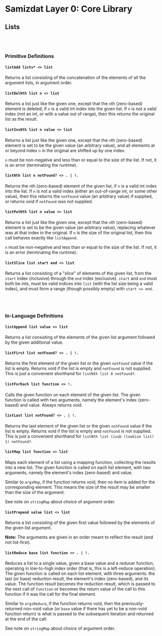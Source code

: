 Samizdat Layer 0: Core Library
==============================

Lists
-----

<br><br>
### Primitive Definitions

#### `listAdd lists* <> list`

Returns a list consisting of the concatenation of the elements
of all the argument lists, in argument order.

#### `listDelNth list n <> list`

Returns a list just like the given one, except that the `n`th
(zero-based) element is deleted, if `n` is a valid int index into
the given list. If `n` is not a valid index (not an int, or with
a value out of range), then this returns the original list as the
result.

#### `listInsNth list n value <> list`

Returns a list just like the given one, except that the `n`th
(zero-based) element is set to be the given value (an arbitrary
value), and all elements at or beyond index `n` in the original
are shifted up by one index.

`n` must be non-negative and less than or equal to the size of the
list. If not, it is an error (terminating the runtime).

#### `listNth list n notFound? <> . | !.`

Returns the `n`th (zero-based) element of the given list, if `n` is
a valid int index into the list. If `n` is not a valid index
(either an out-of-range int, or some other value), then this
returns the `notFound` value (an arbitrary value) if supplied, or
returns void if `notFound` was not supplied.

#### `listPutNth list n value <> list`

Returns a list just like the given one, except that the `n`th
(zero-based) element is set to be the given value (an arbitrary
value), replacing whatever was at that index in the original. If
`n` is the size of the original list, then this call behaves
exactly like `listAppend`.

`n` must be non-negative and less than or equal to the size of the
list. If not, it is an error (terminating the runtime).

#### `listSlice list start end <> list`

Returns a list consisting of a "slice" of elements of the given
list, from the `start` index (inclusive) through the `end` index
(exclusive). `start` and `end` must both be ints, must be valid indices
into `list` (with the list size being a valid index), and must form a
range (though possibly empty) with `start <= end`.


<br><br>
### In-Language Definitions


#### `listAppend list value <> list`

Returns a list consisting of the elements of the given
list argument followed by the given additional value.

#### `listFirst list notFound? <> . | !.`

Returns the first element of the given list or the given `notFound` value
if the list is empty. Returns void if the list is empty and `notFound`
is not supplied. This is just a convenient shorthand for
`listNth list 0 notFound?`.

#### `listForEach list function <> !.`

Calls the given function on each element of the given list.
The given function is called with two arguments, namely the element's
index (zero-based) and value. Always returns void.

#### `listLast list notFound? <> . | !.`

Returns the last element of the given list or the given `notFound` value
if the list is empty. Returns void if the list is empty and `notFound`
is not supplied. This is just a convenient shorthand for
`listNth list (isub (lowSize list) 1) notFound?`.

#### `listMap list function <> list`

Maps each element of a list using a mapping function, collecting
the results into a new list. The given function is called on each
list element, with two arguments, namely the element's
index (zero-based) and value.

Similar to `argsMap`, if the function returns void, then no item is
added for the corresponding element. This means the size of the
result may be smaller than the size of the argument.

See note on `stringMap` about choice of argument order.

#### `listPrepend value list <> list`

Returns a list consisting of the given first value followed by the
elements of the given list argument.

**Note:** The arguments are given in an order meant to reflect the
result (and not list-first).

#### `listReduce base list function <> . | !.`

Reduces a list to a single value, given a base value and a reducer
function, operating in low-to-high index order (that is, this is a
left-reduce operation). The given function is called on each list
element, with three arguments: the last (or base) reduction result,
the element's index (zero-based), and its value. The function result
becomes the reduction result, which is passed to the next call of
`function` or becomes the return value of the call to this function if
it was the call for the final element.

Similar to `argsReduce`, if the function returns void, then the
previously-returned non-void value (or `base` value if there has
yet to be a non-void function return) is what is passed to the
subsequent iteration and returned at the end of the call.

See note on `stringMap` about choice of argument order.

